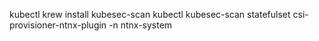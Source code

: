 
kubectl krew install kubesec-scan
kubectl kubesec-scan statefulset csi-provisioner-ntnx-plugin -n ntnx-system
